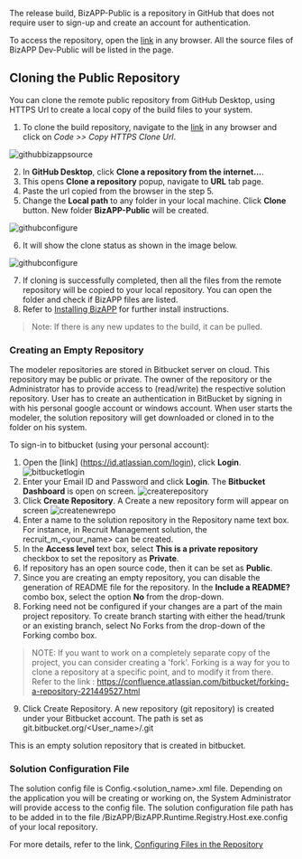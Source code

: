 The release build, BizAPP-Public is a repository in GitHub that does not require user to sign-up and create an account for authentication.  

To access the repository, open the [link](https://github.com/apppoint-release/BizAPP-Public) in any browser. All the source files of BizAPP Dev-Public will be listed in the page. 

## Cloning the Public Repository
You can clone the remote public repository from GitHub Desktop, using HTTPS Url to create a local copy of the build files to your system.

1. To clone the build repository, navigate to the [link](https://github.com/apppoint-release/BizAPP-Public) in any browser and click on *Code >> Copy HTTPS Clone Url*.

![githubbizappsource](/images/bizapppublic/githubbizappsource.png)

2. In **GitHub Desktop**, click **Clone a repository from the internet...**.
3. This opens **Clone a repository** popup, navigate to **URL** tab page.
4. Paste the url copied from the browser in the step 5.
5. Change the **Local path** to any folder in your local machine. Click **Clone** button. New folder **BizAPP-Public** will be created.

![githubconfigure](/images/github/clonerepo.png)

6. It will show the clone status as shown in the image below.

![githubconfigure](/images/github/status.png)

7. If cloning is successfully completed, then all the files from the remote repository will be copied to your local repository. You can open the folder and check if BizAPP files are listed.
8. Refer to [Installing BizAPP](InstallBizAPP.md) for further install instructions.
 
>Note: If there is any new updates to the build, it can be pulled.

### Creating an Empty Repository

The modeler repositories are stored in Bitbucket server on cloud. This repository may be public or private. The owner of the repository or the Administrator has to provide access to (read/write) the respective solution repository. User has to create an authentication in BitBucket by signing in with his personal google account or windows account. When user starts the modeler, the solution repository will get downloaded or cloned in to the folder on his system. 

To sign-in to bitbucket (using your personal account):
1.	Open the [link] (https://id.atlassian.com/login), click **Login**.
![bitbucketlogin](/images/bizapppublic/bitbucketlogin.png)
2.	Enter your Email ID and Password and click **Login**. The **Bitbucket Dashboard** is open on screen.
![createrepository](/images/bizapppublic/createrepository.png) 
3.	Click **Create Repository**. A Create a new repository form will appear on screen
![createnewrepo](/images/bizapppublic/createnewrepo.png) 
4.	Enter a name to the solution repository in the Repository name text box. For instance, in Recruit Management solution, the recruit_m_<your_name> can be created. 
5.	In the **Access level** text box, select **This is a private repository** checkbox to set the repository as **Private**. 
6.	If repository has an open source code, then it can be set as **Public**. 
7.	Since you are creating an empty repository, you can disable the generation of README file for the repository. In the **Include a README?** combo box, select the option **No** from the drop-down. 
8.	Forking need not be configured if your changes are a part of the main project repository. To create branch starting with either the head/trunk or an existing branch, select No Forks from the drop-down of the Forking combo box. 

>NOTE: If you want to work on a completely separate copy of the project, you can consider creating a 'fork'. Forking is a way for you to clone a repository at a specific point, and to modify it from there. Refer to the link : https://confluence.atlassian.com/bitbucket/forking-a-repository-221449527.html
9.	Click Create Repository. A new repository (git repository) is created under your Bitbucket account. The path is set as git.bitbucket.org/<User_name>/<Name of the Repository>.git
 
This is an empty solution repository that is created in bitbucket. 

### Solution Configuration File

The solution config file is Config.<solution_name>.xml file. Depending on the application you will be creating or working on, the System Administrator will provide access to the config file. 
The solution configuration file path has to be added in to the file /BizAPP/BizAPP.Runtime.Registry.Host.exe.config of your local repository.

For more details, refer to the link, [Configuring Files in the Repository](https://docs.apppoint.com/Modeler/index.html#!configuringfilesintherepositorylocal.htm)